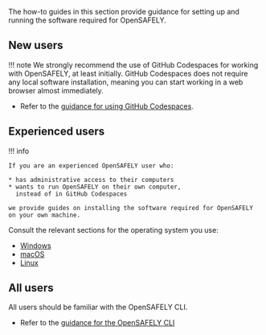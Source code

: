 The how-to guides in this section provide guidance
for setting up and running the software required for OpenSAFELY.

## New users

!!! note
    We strongly recommend the use of GitHub Codespaces for working with OpenSAFELY, at least initially.
    GitHub Codespaces does not require any local software installation,
    meaning you can start working in a web browser almost immediately.

* Refer to the [guidance for using GitHub Codespaces](../../../github-codespaces.md).

## Experienced users

!!! info

    If you are an experienced OpenSAFELY user who:

    * has administrative access to their computers
    * wants to run OpenSAFELY on their own computer,
      instead of in GitHub Codespaces

    we provide guides on installing the software required for OpenSAFELY on your own machine.

Consult the relevant sections for the operating system you use:

* [Windows](../../../install-windows.md)
* [macOS](../../../install-macos.md)
* [Linux](../../../install-linux.md)

## All users

All users should be familiar with the OpenSAFELY CLI.

* Refer to the [guidance for the OpenSAFELY CLI](../../../opensafely-cli.md)
